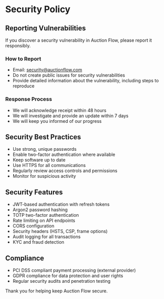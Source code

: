 # Security Policy

## Reporting Vulnerabilities

If you discover a security vulnerability in Auction Flow, please report it responsibly.

### How to Report

- Email: security@auctionflow.com
- Do not create public issues for security vulnerabilities
- Provide detailed information about the vulnerability, including steps to reproduce

### Response Process

- We will acknowledge receipt within 48 hours
- We will investigate and provide an update within 7 days
- We will keep you informed of our progress

## Security Best Practices

- Use strong, unique passwords
- Enable two-factor authentication where available
- Keep software up to date
- Use HTTPS for all communications
- Regularly review access controls and permissions
- Monitor for suspicious activity

## Security Features

- JWT-based authentication with refresh tokens
- Argon2 password hashing
- TOTP two-factor authentication
- Rate limiting on API endpoints
- CORS configuration
- Security headers (HSTS, CSP, frame options)
- Audit logging for all transactions
- KYC and fraud detection

## Compliance

- PCI DSS compliant payment processing (external provider)
- GDPR compliance for data protection and user rights
- Regular security audits and penetration testing

Thank you for helping keep Auction Flow secure.